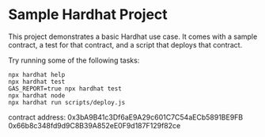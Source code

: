 # Sample Hardhat Project

This project demonstrates a basic Hardhat use case. It comes with a sample contract, a test for that contract, and a script that deploys that contract.

Try running some of the following tasks:

```shell
npx hardhat help
npx hardhat test
GAS_REPORT=true npx hardhat test
npx hardhat node
npx hardhat run scripts/deploy.js
```

contract address: 0x3bA9B41c3Df6aE9A29c601C7C54aECb5891BE9FB
0x66b8c348fd9d9C8B39A852eE0F9d187F129f82ce